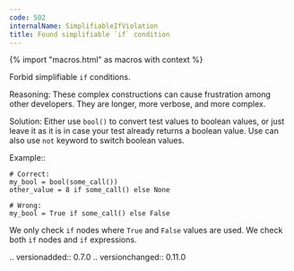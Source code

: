 ```yaml
---
code: 502
internalName: SimplifiableIfViolation
title: Found simplifiable `if` condition
---
```


{% import "macros.html" as macros with context %}


Forbid simplifiable ``if`` conditions.

Reasoning:
    These complex constructions can cause frustration among other
    developers. They are longer, more verbose, and more complex.

Solution:
    Either use ``bool()`` to convert test values to boolean values, or just
    leave it as it is in case your test already returns a boolean value.
    Use can also use ``not`` keyword to switch boolean values.

Example::

    # Correct:
    my_bool = bool(some_call())
    other_value = 8 if some_call() else None

    # Wrong:
    my_bool = True if some_call() else False

We only check ``if`` nodes where ``True`` and ``False`` values are used.
We check both ``if`` nodes and ``if`` expressions.

.. versionadded:: 0.7.0
.. versionchanged:: 0.11.0